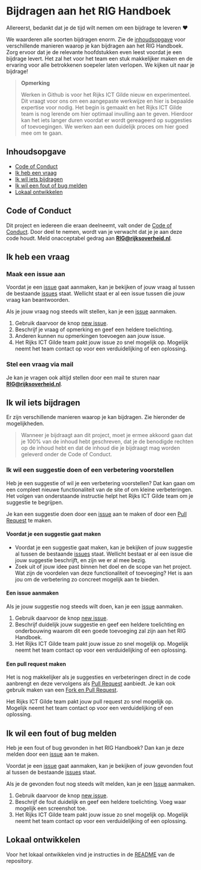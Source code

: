 # Bijdragen aan het RIG Handboek

Allereerst, bedankt dat je de tijd wilt nemen om een bijdrage te leveren ❤️

We waarderen alle soorten bijdragen enorm. Zie de [inhoudsopgave](#inhoudsopgave) voor verschillende manieren waarop je
kan bijdragen aan het RIG Handboek. Zorg ervoor dat je de relevante hoofdstukken even leest voordat je een bijdrage
levert. Het zal het voor het team een stuk makkelijker maken en de ervaring voor alle betrokkenen soepeler laten
verlopen. We kijken uit naar je bijdrage!

> **Opmerking**
>
> Werken in Github is voor het Rijks ICT Gilde nieuw en experimenteel.
> Dit vraagt voor ons om een aangepaste werkwijze en hier is bepaalde expertise voor nodig.
> Het begin is gemaakt en het Rijks ICT Gilde team is nog lerende om hier optimaal invulling aan te geven.
> Hierdoor kan het iets langer duren voordat er wordt gereageerd op suggesties of toevoegingen.
> We werken aan een duidelijk proces om hier goed mee om te gaan.

## Inhoudsopgave

- [Code of Conduct](#code-of-conduct)
- [Ik heb een vraag](#ik-heb-een-vraag)
- [Ik wil iets bijdragen](#ik-wil-iets-bijdragen)
- [Ik wil een fout of bug melden](#ik-wil-een-fout-of-bug-melden)
- [Lokaal ontwikkelen](#lokaal-ontwikkelen)

## Code of Conduct

Dit project en iedereen die eraan deelneemt, valt onder de
[Code of Conduct](https://github.com/RijksICTGilde/handboek?tab=coc-ov-file#readme).
Door deel te nemen, wordt van je verwacht dat je je aan deze code houdt. Meld onacceptabel gedrag
aan **[RIG@rijksoverheid.nl](mailto:RIG@rijksoverheid.nl)**.

## Ik heb een vraag

### Maak een issue aan

Voordat je een [issue](https://github.com/RijksICTGilde/handboek/issues) gaat aanmaken, kan je bekijken of jouw vraag al
tussen de bestaande [issues](https://github.com/RijksICTGilde/handboek/issues) staat. Wellicht staat er al een issue
tussen die jouw vraag kan beantwoorden.

Als je jouw vraag nog steeds wilt stellen, kan je een [issue](https://github.com/RijksICTGilde/handboek/issues)
aanmaken.

1. Gebruik daarvoor de knop [new issue](https://github.com/RijksICTGilde/handboek/issues/new/choose).
2. Beschrijf je vraag of opmerking en geef een heldere toelichting.
3. Anderen kunnen nu opmerkingen toevoegen aan jouw issue.
4. Het Rijks ICT Gilde team pakt jouw issue zo snel mogelijk op. Mogelijk neemt het team contact op voor een
   verduidelijking of een oplossing.

### Stel een vraag via mail

Je kan je vragen ook altijd stellen door een mail te sturen naar
**[RIG@rijksoverheid.nl](mailto:RIG@rijksoverheid.nl)**.

## Ik wil iets bijdragen

Er zijn verschillende manieren waarop je kan bijdragen. Zie hieronder de mogelijkheden.

> Wanneer je bijdraagt aan dit project, moet je ermee akkoord gaan dat je 100% van de inhoud hebt geschreven, dat je de
> benodigde rechten op de inhoud hebt en dat de inhoud die je bijdraagt mag worden geleverd onder de Code of Conduct.

### Ik wil een suggestie doen of een verbetering voorstellen

Heb je een suggestie of wil je een verbetering voorstellen? Dat kan gaan om een compleet nieuwe functionaliteit van de
site of om kleine verbeteringen. Het volgen van onderstaande instructie helpt het Rijks ICT Gilde team om je suggestie
te begrijpen.

Je kan een suggestie doen door een [issue](https://github.com/RijksICTGilde/handboek/issues) aan te maken of door een
[Pull Request](https://github.com/RijksICTGilde/handboek/pulls) te maken.

#### Voordat je een suggestie gaat maken

- Voordat je een suggestie gaat maken, kan je bekijken of jouw suggestie al tussen de bestaande
  [issues](https://github.com/RijksICTGilde/handboek/issues) staat. Wellicht bestaat er al een issue die jouw suggestie
  beschrijft, en zijn we er al mee bezig.
- Zoek uit of jouw idee past binnen het doel en de scope van het project. Wat zijn de voordelen van deze functionaliteit
  of toevoeging? Het is aan jou om de verbetering zo concreet mogelijk aan te bieden.

#### Een issue aanmaken

Als je jouw suggestie nog steeds wilt doen, kan je een [issue](https://github.com/RijksICTGilde/handboek/issues)
aanmaken.

1. Gebruik daarvoor de knop [new issue](https://github.com/RijksICTGilde/handboek/issues/new/choose).
2. Beschrijf duidelijk jouw suggestie en geef een heldere toelichting en onderbouwing waarom dit een goede toevoeging
   zal zijn aan het RIG Handboek.
3. Het Rijks ICT Gilde team pakt jouw issue zo snel mogelijk op. Mogelijk neemt het team contact op voor een
   verduidelijking of een oplossing.

#### Een pull request maken

Het is nog makkelijker als je suggesties en verbeteringen direct in de code aanbrengt en deze vervolgens als
[Pull Request](https://github.com/RijksICTGilde/handboek/pulls) aanbiedt. Je kan ook gebruik maken van een
[Fork en Pull Request](https://docs.github.com/en/pull-requests/collaborating-with-pull-requests/working-with-forks).

Het Rijks ICT Gilde team pakt jouw pull request zo snel mogelijk op. Mogelijk neemt het team contact op voor een
verduidelijking of een oplossing.

## Ik wil een fout of bug melden

Heb je een fout of bug gevonden in het RIG Handboek? Dan kan je deze melden door een
[issue](https://github.com/RijksICTGilde/handboek/issues) aan te maken.

Voordat je een [issue](https://github.com/RijksICTGilde/handboek/issues) gaat aanmaken, kan je bekijken of jouw gevonden
fout al tussen de bestaande [issues](https://github.com/RijksICTGilde/handboek/issues) staat.

Als je de gevonden fout nog steeds wilt melden, kan je een [Issue](https://github.com/MinBZK/NeRDS/issues) aanmaken.

1. Gebruik daarvoor de knop [new issue](https://github.com/RijksICTGilde/handboek/issues/new/choose).
2. Beschrijf de fout duidelijk en geef een heldere toelichting. Voeg waar mogelijk een screenshot toe.
3. Het Rijks ICT Gilde team pakt jouw issue zo snel mogelijk op. Mogelijk neemt het team contact op voor een
   verduidelijking of een oplossing.

## Lokaal ontwikkelen

Voor het lokaal ontwikkelen vind je instructies in de [README](https://github.com/RijksICTGilde/handboek) van de
repository.
